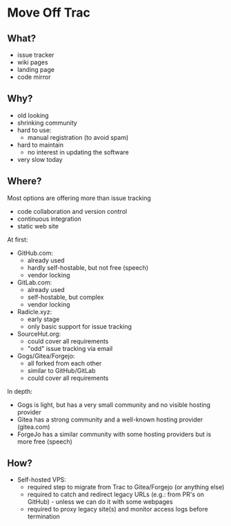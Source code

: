 # Move Off Trac

## What?

* issue tracker
* wiki pages
* landing page
* code mirror

## Why?

* old looking
* shrinking community
* hard to use:
  * manual registration (to avoid spam)
* hard to maintain
  * no interest in updating the software
* very slow today


## Where?

Most options are offering more than issue tracking

* code collaboration and version control
* continuous integration
* static web site

At first:
* GitHub.com:
  * already used
  * hardly self-hostable, but not free (speech)
  * vendor locking
* GitLab.com:
  * already used
  * self-hostable, but complex
  * vendor locking
* Radicle.xyz:
  * early stage
  * only basic support for issue tracking
* SourceHut.org:
  * could cover all requirements
  * "odd" issue tracking via email
* Gogs/Gitea/Forgejo:
  * all forked from each other
  * similar to GitHub/GitLab
  * could cover all requirements

In depth:
  * Gogs is light, but has a very small community and no visible hosting provider
  * Gitea has a strong community and a well-known hosting provider (gitea.com)
  * ForgeJo has a similar community with some hosting providers but is more free (speech)

## How?

* Self-hosted VPS:
  * required step to migrate from Trac to Gitea/Forgejo (or anything else)
  * required to catch and redirect legacy URLs (e.g.: from PR's on GitHub) - unless we can do it with some webpages
  * required to proxy legacy site(s) and monitor access logs before termination
